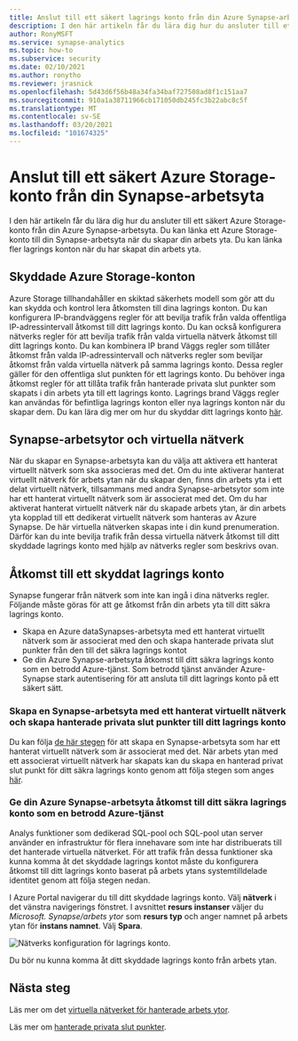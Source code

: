 ```yaml
---
title: Anslut till ett säkert lagrings konto från din Azure Synapse-arbetsyta
description: I den här artikeln får du lära dig hur du ansluter till ett säkert lagrings konto från din Azure Synapse-arbetsyta
author: RonyMSFT
ms.service: synapse-analytics
ms.topic: how-to
ms.subservice: security
ms.date: 02/10/2021
ms.author: ronytho
ms.reviewer: jrasnick
ms.openlocfilehash: 5d43d6f56b48a34fa34baf727508ad8f1c151aa7
ms.sourcegitcommit: 910a1a38711966cb171050db245fc3b22abc8c5f
ms.translationtype: MT
ms.contentlocale: sv-SE
ms.lasthandoff: 03/20/2021
ms.locfileid: "101674325"
---
```

# <a name="connect-to-a-secure-azure-storage-account-from-your-synapse-workspace"></a>Anslut till ett säkert Azure Storage-konto från din Synapse-arbetsyta

I den här artikeln får du lära dig hur du ansluter till ett säkert Azure Storage-konto från din Azure Synapse-arbetsyta. Du kan länka ett Azure Storage-konto till din Synapse-arbetsyta när du skapar din arbets yta. Du kan länka fler lagrings konton när du har skapat din arbets yta.


## <a name="secured-azure-storage-accounts"></a>Skyddade Azure Storage-konton
Azure Storage tillhandahåller en skiktad säkerhets modell som gör att du kan skydda och kontrol lera åtkomsten till dina lagrings konton. Du kan konfigurera IP-brandväggens regler för att bevilja trafik från valda offentliga IP-adressintervall åtkomst till ditt lagrings konto. Du kan också konfigurera nätverks regler för att bevilja trafik från valda virtuella nätverk åtkomst till ditt lagrings konto. Du kan kombinera IP brand Väggs regler som tillåter åtkomst från valda IP-adressintervall och nätverks regler som beviljar åtkomst från valda virtuella nätverk på samma lagrings konto. Dessa regler gäller för den offentliga slut punkten för ett lagrings konto. Du behöver inga åtkomst regler för att tillåta trafik från hanterade privata slut punkter som skapats i din arbets yta till ett lagrings konto. Lagrings brand Väggs regler kan användas för befintliga lagrings konton eller nya lagrings konton när du skapar dem. Du kan lära dig mer om hur du skyddar ditt lagrings konto [här](../../storage/common/storage-network-security.md).

## <a name="synapse-workspaces-and-virtual-networks"></a>Synapse-arbetsytor och virtuella nätverk
När du skapar en Synapse-arbetsyta kan du välja att aktivera ett hanterat virtuellt nätverk som ska associeras med det. Om du inte aktiverar hanterat virtuellt nätverk för arbets ytan när du skapar den, finns din arbets yta i ett delat virtuellt nätverk, tillsammans med andra Synapse-arbetsytor som inte har ett hanterat virtuellt nätverk som är associerat med det. Om du har aktiverat hanterat virtuellt nätverk när du skapade arbets ytan, är din arbets yta kopplad till ett dedikerat virtuellt nätverk som hanteras av Azure Synapse. De här virtuella nätverken skapas inte i din kund prenumeration. Därför kan du inte bevilja trafik från dessa virtuella nätverk åtkomst till ditt skyddade lagrings konto med hjälp av nätverks regler som beskrivs ovan.  

## <a name="access-a-secured-storage-account"></a>Åtkomst till ett skyddat lagrings konto
Synapse fungerar från nätverk som inte kan ingå i dina nätverks regler. Följande måste göras för att ge åtkomst från din arbets yta till ditt säkra lagrings konto.

* Skapa en Azure dataSynapses-arbetsyta med ett hanterat virtuellt nätverk som är associerat med den och skapa hanterade privata slut punkter från den till det säkra lagrings kontot
* Ge din Azure Synapse-arbetsyta åtkomst till ditt säkra lagrings konto som en betrodd Azure-tjänst. Som betrodd tjänst använder Azure-Synapse stark autentisering för att ansluta till ditt lagrings konto på ett säkert sätt.   

### <a name="create-a-synapse-workspace-with-a-managed-virtual-network-and-create-managed-private-endpoints-to-your-storage-account"></a>Skapa en Synapse-arbetsyta med ett hanterat virtuellt nätverk och skapa hanterade privata slut punkter till ditt lagrings konto
Du kan följa [de här stegen](./synapse-workspace-managed-vnet.md) för att skapa en Synapse-arbetsyta som har ett hanterat virtuellt nätverk som är associerat med det. När arbets ytan med ett associerat virtuellt nätverk har skapats kan du skapa en hanterad privat slut punkt för ditt säkra lagrings konto genom att följa stegen som anges [här](./how-to-create-managed-private-endpoints.md). 

### <a name="grant-your-azure-synapse-workspace-access-to-your-secure-storage-account-as-a-trusted-azure-service"></a>Ge din Azure Synapse-arbetsyta åtkomst till ditt säkra lagrings konto som en betrodd Azure-tjänst
Analys funktioner som dedikerad SQL-pool och SQL-pool utan server använder en infrastruktur för flera innehavare som inte har distribuerats till det hanterade virtuella nätverket. För att trafik från dessa funktioner ska kunna komma åt det skyddade lagrings kontot måste du konfigurera åtkomst till ditt lagrings konto baserat på arbets ytans systemtilldelade identitet genom att följa stegen nedan.

I Azure Portal navigerar du till ditt skyddade lagrings konto. Välj **nätverk** i det vänstra navigerings fönstret. I avsnittet **resurs instanser** väljer du *Microsoft. Synapse/arbets ytor* som **resurs typ** och anger namnet på arbets ytan för **instans namnet**. Välj **Spara**.

![Nätverks konfiguration för lagrings konto.](./media/connect-to-a-secure-storage-account/secured-storage-access.png)

Du bör nu kunna komma åt ditt skyddade lagrings konto från arbets ytan.


## <a name="next-steps"></a>Nästa steg

Läs mer om det [virtuella nätverket för hanterade arbets ytor](./synapse-workspace-managed-vnet.md).

Läs mer om [hanterade privata slut punkter](./synapse-workspace-managed-private-endpoints.md).